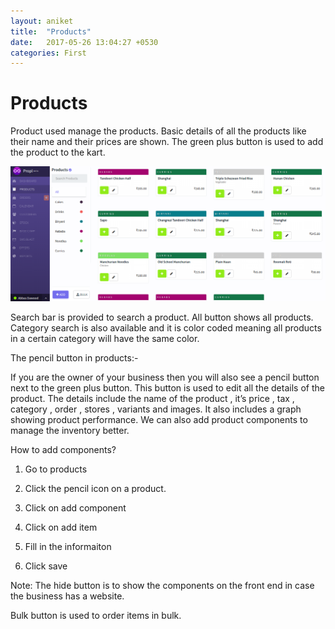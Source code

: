 ```yaml
---
layout: aniket
title:  "Products"
date:   2017-05-26 13:04:27 +0530
categories: First
---
```


# Products

Product used manage the products.
Basic details of all the products like their name and their prices are shown.
The green plus button is used to add the product to the kart.

![alt text](/images/products.png)

Search bar is provided to search a product.
All button shows all products.
Category search is also available and it is color coded meaning all products in a certain category will have the same color.

The pencil button in products:-

If you are the owner of your business then you will also see a pencil button next to the green plus button.
This button is used to edit all the details of the product.
The details include the name of the product , it’s price , tax , category , order , stores , variants and images.
It also includes a graph showing product performance.
 We can also add product components to manage the inventory better.


How to add components?

1.  Go to products

2.  Click the pencil icon on a product.

3.  Click on add component

4.  Click on add item

5.  Fill in the informaiton

6.  Click save

Note: The hide button is to show the components on the front end in case the business has a website.

Bulk button is used to order items in bulk.
